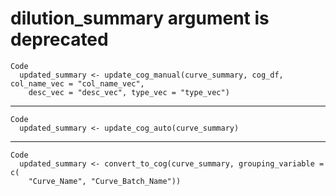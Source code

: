 # dilution_summary argument is deprecated

    Code
      updated_summary <- update_cog_manual(curve_summary, cog_df, col_name_vec = "col_name_vec",
        desc_vec = "desc_vec", type_vec = "type_vec")

---

    Code
      updated_summary <- update_cog_auto(curve_summary)

---

    Code
      updated_summary <- convert_to_cog(curve_summary, grouping_variable = c(
        "Curve_Name", "Curve_Batch_Name"))

